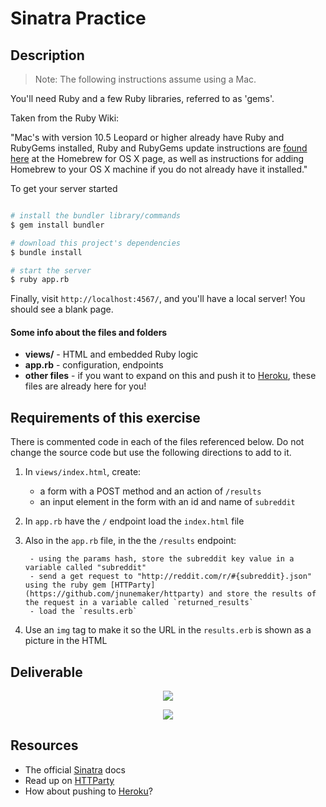 # Sinatra Practice

## Description

> Note: The following instructions assume using a Mac.

You'll need Ruby and a few Ruby libraries, referred to as 'gems'.

Taken from the Ruby Wiki:

"Mac's with version 10.5 Leopard or higher already have Ruby and RubyGems installed, Ruby and RubyGems update instructions are [found here](http://homebrew.github.com/) at the Homebrew for OS X page, as well as instructions for adding Homebrew to your OS X machine if you do not already have it installed."

To get your server started

```bash

# install the bundler library/commands
$ gem install bundler

# download this project's dependencies
$ bundle install

# start the server
$ ruby app.rb

```

Finally, visit `http://localhost:4567/`, and you'll have a local server!  You should see a blank page. 


#### Some info about the files and folders

- **views/** - HTML and embedded Ruby logic
- **app.rb** - configuration, endpoints
- **other files** - if you want to expand on this and push it to [Heroku](https://devcenter.heroku.com/articles/rack), these files are already here for you!

## Requirements of this exercise

There is commented code in each of the files referenced below.  Do not change the source code but use the following directions to add to it.

1. In `views/index.html`, create:

	- a form with a POST method and an action of `/results`
	- an input element in the form with an id and name of `subreddit`

2. In `app.rb` have the `/` endpoint load the `index.html` file

3. Also in the `app.rb` file, in the the `/results` endpoint:

		- using the params hash, store the subreddit key value in a variable called "subreddit"
		- send a get request to "http://reddit.com/r/#{subreddit}.json" using the ruby gem [HTTParty](https://github.com/jnunemaker/httparty) and store the results of the request in a variable called `returned_results`
		- load the `results.erb` 

4. Use an `img` tag to make it so the URL in the `results.erb` is shown as a picture in the HTML 


## Deliverable

<p align="center">
	<img src="https://i.imgur.com/rEjJy3N.png">
</p>

<p align="center">
	<img src="https://i.imgur.com/FMm94N2.png">
</p>

## Resources

- The official [Sinatra](http://www.sinatrarb.com/documentation.html) docs
- Read up on [HTTParty](https://github.com/jnunemaker/httparty)
- How about pushing to [Heroku](https://devcenter.heroku.com/articles/rack)?
